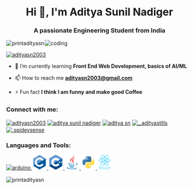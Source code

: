 <h1 align="center">Hi 👋, I'm Aditya Sunil Nadiger</h1>
<h3 align="center">A passionate Engineering Student from India</h3>
<img align="right" alt="coding" width="400" src="https://user-images.githubusercontent.com/55389276/140866485-8fb1c876-9a8f-4d6a-98dc-08c4981eaf70.gif">
<p align="left"> <img src="https://komarev.com/ghpvc/?username=printadityasn&label=Profile%20views&color=0e75b6&style=flat" alt="printadityasn" /> </p>

<p align="left"> <a href="https://twitter.com/adityasn2003" target="blank"><img src="https://img.shields.io/twitter/follow/adityasn2003?logo=twitter&style=for-the-badge" alt="adityasn2003" /></a> </p>

- 🌱 I’m currently learning **Front End Web Development, basics of AI/ML**

- 📫 How to reach me **adityasn2003@gmail.com**

- ⚡ Fun fact **I think I am funny and make good Coffee**

<h3 align="left">Connect with me:</h3>
<p align="left">
<a href="https://twitter.com/adityasn2003" target="blank"><img align="center" src="https://raw.githubusercontent.com/rahuldkjain/github-profile-readme-generator/master/src/images/icons/Social/twitter.svg" alt="adityasn2003" height="30" width="40" /></a>
<a href="https://linkedin.com/in/aditya sunil nadiger" target="blank"><img align="center" src="https://raw.githubusercontent.com/rahuldkjain/github-profile-readme-generator/master/src/images/icons/Social/linked-in-alt.svg" alt="aditya sunil nadiger" height="30" width="40" /></a>
<a href="https://stackoverflow.com/users/aditya sn" target="blank"><img align="center" src="https://raw.githubusercontent.com/rahuldkjain/github-profile-readme-generator/master/src/images/icons/Social/stack-overflow.svg" alt="aditya sn" height="30" width="40" /></a>
<a href="https://instagram.com/_.adityastills" target="blank"><img align="center" src="https://raw.githubusercontent.com/rahuldkjain/github-profile-readme-generator/master/src/images/icons/Social/instagram.svg" alt="_.adityastills" height="30" width="40" /></a>
<a href="https://discord.gg/.spideysense" target="blank"><img align="center" src="https://raw.githubusercontent.com/rahuldkjain/github-profile-readme-generator/master/src/images/icons/Social/discord.svg" alt=".spideysense" height="30" width="40" /></a>
</p>

<h3 align="left">Languages and Tools:</h3>
<p align="left"> <a href="https://www.arduino.cc/" target="_blank" rel="noreferrer"> <img src="https://cdn.worldvectorlogo.com/logos/arduino-1.svg" alt="arduino" width="40" height="40"/> </a> <a href="https://www.cprogramming.com/" target="_blank" rel="noreferrer"> <img src="https://raw.githubusercontent.com/devicons/devicon/master/icons/c/c-original.svg" alt="c" width="40" height="40"/> </a> <a href="https://www.w3schools.com/cpp/" target="_blank" rel="noreferrer"> <img src="https://raw.githubusercontent.com/devicons/devicon/master/icons/cplusplus/cplusplus-original.svg" alt="cplusplus" width="40" height="40"/> </a> <a href="https://www.java.com" target="_blank" rel="noreferrer"> <img src="https://raw.githubusercontent.com/devicons/devicon/master/icons/java/java-original.svg" alt="java" width="40" height="40"/> </a> <a href="https://www.python.org" target="_blank" rel="noreferrer"> <img src="https://raw.githubusercontent.com/devicons/devicon/master/icons/python/python-original.svg" alt="python" width="40" height="40"/> </a> <a href="https://reactjs.org/" target="_blank" rel="noreferrer"> <img src="https://raw.githubusercontent.com/devicons/devicon/master/icons/react/react-original-wordmark.svg" alt="react" width="40" height="40"/> </a> </p>

<p><img align="center" src="https://github-readme-stats.vercel.app/api/top-langs?username=printadityasn&show_icons=true&locale=en&layout=compact" alt="printadityasn" /></p>
